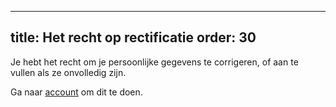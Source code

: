 ***

title: Het recht op rectificatie
order: 30
---------

Je hebt het recht om je persoonlijke gegevens te corrigeren, of aan te vullen als ze onvolledig zijn.

Ga naar [account](/account/) om dit te doen.
